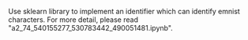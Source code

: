 Use sklearn library to implement an identifier which can identify emnist characters. For more detail, please read "a2_74_540155277_530783442_490051481.ipynb".